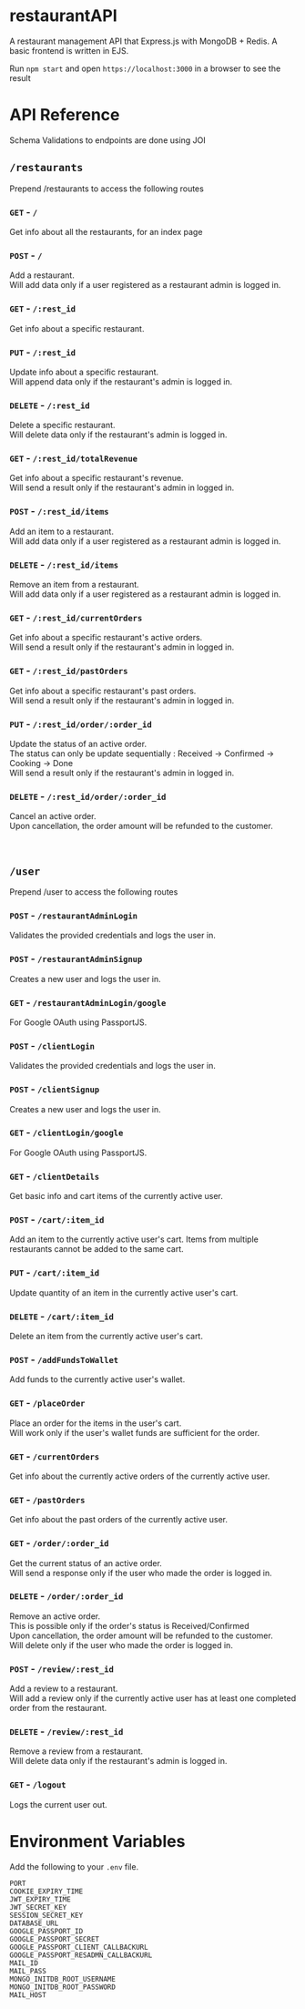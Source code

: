# restaurantAPI

A restaurant management API that Express.js with MongoDB + Redis. A basic frontend is written in EJS.

Run `npm start` and open `https://localhost:3000` in a browser to see the result

# API Reference
Schema Validations to endpoints are done using JOI

## `/restaurants`
Prepend /restaurants to access the following routes

### `GET` - `/`
Get info about all the restaurants, for an index page

### `POST` - `/`
Add a restaurant.<br>
Will add data only if a user registered as a restaurant admin is logged in.

### `GET` - `/:rest_id`
Get info about a specific restaurant.

### `PUT` - `/:rest_id`
Update info about a specific restaurant.<br>
Will append data only if the restaurant's admin is logged in.

### `DELETE` - `/:rest_id`
Delete a specific restaurant.<br>
Will delete data only if the restaurant's admin is logged in.

### `GET` - `/:rest_id/totalRevenue`
Get info about a specific restaurant's revenue.<br>
Will send a result only if the restaurant's admin in logged in.

### `POST` - `/:rest_id/items`
Add an item to a restaurant.<br>
Will add data only if a user registered as a restaurant admin is logged in.

### `DELETE` - `/:rest_id/items`
Remove an item from a restaurant.<br>
Will add data only if a user registered as a restaurant admin is logged in.

### `GET` - `/:rest_id/currentOrders`
Get info about a specific restaurant's active orders.<br>
Will send a result only if the restaurant's admin in logged in.

### `GET` - `/:rest_id/pastOrders`
Get info about a specific restaurant's past orders.<br>
Will send a result only if the restaurant's admin in logged in.

### `PUT` - `/:rest_id/order/:order_id`
Update the status of an active order.<br>
The status can only be update sequentially : Received -> Confirmed -> Cooking -> Done<br>
Will send a result only if the restaurant's admin in logged in.

### `DELETE` - `/:rest_id/order/:order_id`
Cancel an active order.<br>
Upon cancellation, the order amount will be refunded to the customer.

<br>

## `/user`
Prepend /user to access the following routes

### `POST` - `/restaurantAdminLogin`
Validates the provided credentials and logs the user in.

### `POST` - `/restaurantAdminSignup`
Creates a new user and logs the user in.

### `GET` - `/restaurantAdminLogin/google`
For Google OAuth using PassportJS.

### `POST` - `/clientLogin`
Validates the provided credentials and logs the user in.

### `POST` - `/clientSignup`
Creates a new user and logs the user in.

### `GET` - `/clientLogin/google`
For Google OAuth using PassportJS.

### `GET` - `/clientDetails`
Get basic info and cart items of the currently active user.

### `POST` - `/cart/:item_id`
Add an item to the currently active user's cart.
Items from multiple restaurants cannot be added to the same cart.

### `PUT` - `/cart/:item_id`
Update quantity of an item in the currently active user's cart.

### `DELETE` - `/cart/:item_id`
Delete an item from the currently active user's cart.

### `POST` - `/addFundsToWallet`
Add funds to the currently active user's wallet.

### `GET` - `/placeOrder`
Place an order for the items in the user's cart.<br>
Will work only if the user's wallet funds are sufficient for the order.

### `GET` - `/currentOrders`
Get info about the currently active orders of the currently active user.

### `GET` - `/pastOrders`
Get info about the past orders of the currently active user.

### `GET` - `/order/:order_id`
Get the current status of an active order.<br>
Will send a response only if the user who made the order is logged in.

### `DELETE` - `/order/:order_id`
Remove an active order.<br>
This is possible only if the order's status is Received/Confirmed<br>
Upon cancellation, the order amount will be refunded to the customer.<br>
Will delete only if the user who made the order is logged in.

### `POST` - `/review/:rest_id`
Add a review to a restaurant.<br>
Will add a review only if the currently active user has at least one completed order from the restaurant.

### `DELETE` - `/review/:rest_id`
Remove a review from a restaurant.<br>
Will delete data only if the restaurant's admin is logged in.

### `GET` - `/logout`
Logs the current user out.<br>


# Environment Variables

Add the following to your  `.env` file.

`PORT`<br>
`COOKIE_EXPIRY_TIME`<br>
`JWT_EXPIRY_TIME`<br>
`JWT_SECRET_KEY`<br>
`SESSION_SECRET_KEY`<br>
`DATABASE_URL`<br>
`GOOGLE_PASSPORT_ID`<br>
`GOOGLE_PASSPORT_SECRET`<br>
`GOOGLE_PASSPORT_CLIENT_CALLBACKURL`<br>
`GOOGLE_PASSPORT_RESADMN_CALLBACKURL`<br>
`MAIL_ID`<br>
`MAIL_PASS`<br>
`MONGO_INITDB_ROOT_USERNAME`<br>
`MONGO_INITDB_ROOT_PASSWORD`<br>
`MAIL_HOST`<br>